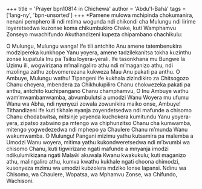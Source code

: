 +++
title = 'Prayer bpn10814 in Chichewa'
author = 'Abdu'l-Bahá'
tags = ['lang-ny', 'bpn-unsorted']
+++
*Pamene mulowa mchipinda chokumanira, nenani pemphero ili ndi mtima wogunda ndi chikondi cha Mulungu ndi lirime loyeretsedwa kuzonse koma chikumbukiro Chake, kuti Wamphamvu Zonseyo mwachifundo Akuthandizeni kupeza chipambano chachikulu: 

 O Mulungu, Mulungu wanga! Ife tili antchito Anu amene tatembenukira modzipereka kunkhope Yanu yoyera, amene tadzilekanitsa tokha kuzinthu zonse kupatula Inu pa Tsiku loyera-yerali.  Ife tasonkhana mu Bungwe la Uzimu ili, wogwirizana m’malingaliro athu ndi m’maganizo athu, ndi mzolinga zathu zobvomerezana kukweza Mau Anu pakati pa anthu.  O Ambuye, Mulungu wathu!  Tipangeni ife kukhala zizindikiro za 
Chitsogozo Chanu choyera, mbendera za Chikhulupiliro Chanu chokwezeka pakati pa anthu, antchito kuchipangano Chanu champhamvu, O Inu Ambuye wathu wam’mwambamwamba, abvumbulutsi a umodzi Wanu Woyera mu ufumu Wanu wa Abha, ndi nyenyezi zowala zowunikira maiko onse, Ambuye! Tithandizeni ife kuti tikhale nyanja zoyendetsedwa ndi mafunde a chisomo Chanu chodabwitsa, mitsinje yoyenda kuchokera kumitundu Yanu yoyera-yera, zipatso zabwino pa mtengo wa chiphunzitso Chanu cha kumwamba, mitengo yogwedezedwa ndi mphepo ya Chaulere Chanu m’munda Wanu wakumwamba.  O Mulungu! Pangani mizimu yathu kutsamira pa malemba a Umodzi Wanu woyera, mitima yathu kukondweretsedwa ndi m’bvumbi wa chisomo Chanu, kuti tigwirizane ngati mafunde a mnyanja imodzi ndikulumikizana ngati Malaŵi akuwala Kwanu kwakukulu; kuti maganizo athu, malingaliro athu, kumva kwathu kukhale ngati choona chimodzi, kusonyeza mzimu wa umodzi kubzolera mdziko lonse lapansi.  Ndinu wa Chisomo, wa Chaulere, Wopatsa, wa Mphamvu Zonse, wa Chifundo, Wachisoni.
